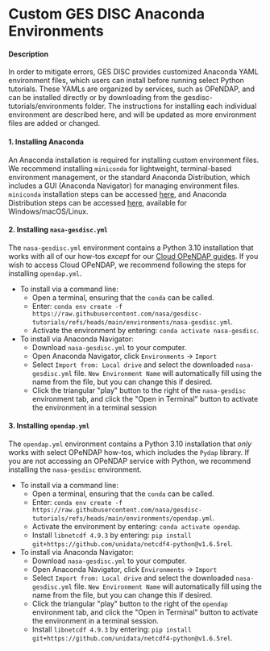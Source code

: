 # Custom GES DISC Anaconda Environments
#### Description
In order to mitigate errors, GES DISC provides customized Anaconda YAML environment files, which users can install before running select Python tutorials. These YAMLs are organized by services, such as OPeNDAP, and can be installed directly or by downloading from the gesdisc-tutorials/environments folder. The instructions for installing each individual environment are described here, and will be updated as more environment files are added or changed.

#### 1. Installing Anaconda
An Anaconda installation is required for installing custom environment files. We recommend installing `miniconda` for lightweight, terminal-based environment management, or the standard Anaconda Distribution, which includes a GUI (Anaconda Navigator) for managing environment files. `miniconda` installation steps can be accessed [here](https://www.anaconda.com/docs/getting-started/miniconda/install#quickstart-install-instructions), and Anaconda Distribution steps can be accessed [here](https://www.anaconda.com/docs/getting-started/anaconda/install), available for Windows/macOS/Linux.

#### 2. Installing `nasa-gesdisc.yml`
The `nasa-gesdisc.yml` environment contains a Python 3.10 installation that works with all of our how-tos *except* for our [Cloud OPeNDAP guides](https://disc.gsfc.nasa.gov/information/tools?keywords=cloud%20opendap&title=OPeNDAP%20In%20The%20Cloud). If you wish to access Cloud OPeNDAP, we recommend following the steps for installing `opendap.yml`.

- To install via a command line: 
  - Open a terminal, ensuring that the `conda` can be called.
  - Enter: `conda env create -f https://raw.githubusercontent.com/nasa/gesdisc-tutorials/refs/heads/main/environments/nasa-gesdisc.yml`.
  - Activate the environment by entering: `conda activate nasa-gesdisc`.
- To install via Anaconda Navigator: 
  - Download `nasa-gesdisc.yml` to your computer.
  - Open Anaconda Navigator, click `Environments` -> `Import`
  - Select `Import from: Local drive` and select the downloaded `nasa-gesdisc.yml` file. `New Environment Name` will automatically fill using the name from the file, but you can change this if desired.
  - Click the triangular "play" button to the right of the `nasa-gesdisc` environment tab, and click the "Open in Terminal" button to activate the environment in a terminal session

#### 3. Installing `opendap.yml`
The `opendap.yml` environment contains a Python 3.10 installation that *only* works with select OPeNDAP how-tos, which includes the `Pydap` library. If you are not accessing an OPeNDAP service with Python, we recommend installing the `nasa-gesdisc` environment.

- To install via a command line: 
  - Open a terminal, ensuring that the `conda` can be called.
  - Enter: `conda env create -f https://raw.githubusercontent.com/nasa/gesdisc-tutorials/refs/heads/main/environments/opendap.yml`.
  - Activate the environment by entering: `conda activate opendap`.
  - Install `libnetcdf 4.9.3` by entering: `pip install git+https://github.com/unidata/netcdf4-python@v1.6.5rel`.
- To install via Anaconda Navigator: 
  - Download `nasa-gesdisc.yml` to your computer.
  - Open Anaconda Navigator, click `Environments` -> `Import`
  - Select `Import from: Local drive` and select the downloaded `nasa-gesdisc.yml` file. `New Environment Name` will automatically fill using the name from the file, but you can change this if desired.
  - Click the triangular "play" button to the right of the `opendap` environment tab, and click the "Open in Terminal" button to activate the environment in a terminal session.
  - Install `libnetcdf 4.9.3` by entering: `pip install git+https://github.com/unidata/netcdf4-python@v1.6.5rel`.